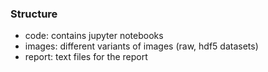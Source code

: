 
### Structure 
- code: contains jupyter notebooks
- images: different variants of images (raw, hdf5 datasets)
- report: text files for the report
